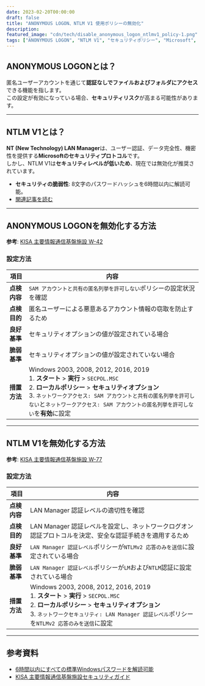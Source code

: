 ```yaml
---
date: 2023-02-20T00:00:00
draft: false
title: "ANONYMOUS LOGON、NTLM V1 使用ポリシーの無効化"
description: 
featured_image: "cdn/tech/disable_anonymous_logon_ntlmv1_policy-1.png"
tags: ["ANONYMOUS LOGON", "NTLM V1", "セキュリティポリシー", "Microsoft", "KISA", "LAN Manager", "認証セキュリティ"]
---
```


## ANONYMOUS LOGONとは？

匿名ユーザーアカウントを通じて**認証なしでファイルおよびフォルダにアクセス**できる機能を指します。  
この設定が有効になっている場合、**セキュリティリスク**が高まる可能性があります。

<!--more-->
---

## NTLM V1とは？

**NT (New Technology) LAN Manager**は、ユーザー認証、データ完全性、機密性を提供する**Microsoftのセキュリティプロトコル**です。  
しかし、NTLM V1は**セキュリティレベルが低いため**、現在では無効化が推奨されています。  
- **セキュリティの脆弱性**: 8文字のパスワードハッシュを6時間以内に解読可能。  
- [関連記事を読む](https://arstechnica.com/information-technology/2012/12/25-gpu-cluster-cracks-every-standard-windows-password-in-6-hours/)

---

## ANONYMOUS LOGONを無効化する方法

**参考**: [KISA 主要情報通信基盤施設 W-42](https://github.com/QubitSecurity/VAS/tree/main/v.2021.03/windows)

### 設定方法

| 項目           | 内容                                                                                      |
|----------------|------------------------------------------------------------------------------------------|
| **点検内容**   | `SAM アカウントと共有の匿名列挙を許可しない`ポリシーの設定状況を確認                             |
| **点検目的**   | 匿名ユーザーによる悪意あるアカウント情報の窃取を防止するため                                      |
| **良好基準**   | セキュリティオプションの値が設定されている場合                                                |
| **脆弱基準**   | セキュリティオプションの値が設定されていない場合                                              |
| **措置方法**   | Windows 2003, 2008, 2012, 2016, 2019<br> 1. **スタート** > **実行** > `SECPOL.MSC`<br> 2. **ローカルポリシー** > **セキュリティオプション**<br> 3. `ネットワークアクセス: SAM アカウントと共有の匿名列挙を許可しない`と`ネットワークアクセス: SAM アカウントの匿名列挙を許可しない`を**有効**に設定 |

---

## NTLM V1を無効化する方法

**参考**: [KISA 主要情報通信基盤施設 W-77](https://github.com/QubitSecurity/VAS/tree/main/v.2021.03/windows)

### 設定方法

| 項目           | 内容                                                                                      |
|----------------|------------------------------------------------------------------------------------------|
| **点検内容**   | LAN Manager 認証レベルの適切性を確認                                                       |
| **点検目的**   | LAN Manager 認証レベルを設定し、ネットワークログオン認証プロトコルを決定、安全な認証手続きを適用するため             |
| **良好基準**   | `LAN Manager 認証レベル`ポリシーが`NTLMv2 応答のみを送信`に設定されている場合                         |
| **脆弱基準**   | `LAN Manager 認証レベル`ポリシーが`LM`および`NTLM`認証に設定されている場合                            |
| **措置方法**   | Windows 2003, 2008, 2012, 2016, 2019<br> 1. **スタート** > **実行** > `SECPOL.MSC`<br> 2. **ローカルポリシー** > **セキュリティオプション**<br> 3. `ネットワークセキュリティ: LAN Manager 認証レベル`ポリシーを`NTLMv2 応答のみを送信`に設定 |

---

## 参考資料

- [6時間以内にすべての標準Windowsパスワードを解読可能](https://arstechnica.com/information-technology/2012/12/25-gpu-cluster-cracks-every-standard-windows-password-in-6-hours/)
- [KISA 主要情報通信基盤施設セキュリティガイド](https://www.kisa.or.kr/)
